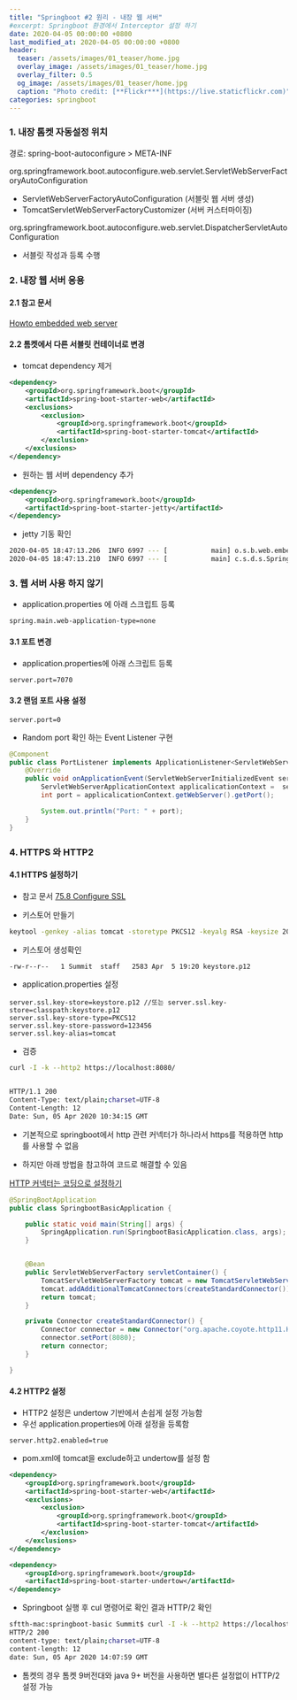```yaml
---
title: "Springboot #2 원리 - 내장 웹 서버"
#excerpt: Springboot 환경에서 Interceptor 설정 하기  
date: 2020-04-05 00:00:00 +0800
last_modified_at: 2020-04-05 00:00:00 +0800
header:
  teaser: /assets/images/01_teaser/home.jpg
  overlay_image: /assets/images/01_teaser/home.jpg
  overlay_filter: 0.5
  og_image: /assets/images/01_teaser/home.jpg
  caption: "Photo credit: [**Flickr***](https://live.staticflickr.com)"
categories: springboot
---
```


### 1. 내장 톰켓 자동설정 위치

경로: spring-boot-autoconfigure > META-INF <br>

org.springframework.boot.autoconfigure.web.servlet.ServletWebServerFactoryAutoConfiguration <br>
- ServletWebServerFactoryAutoConfiguration (서블릿 웹 서버 생성)
- TomcatServletWebServerFactoryCustomizer (서버 커스터마이징)

org.springframework.boot.autoconfigure.web.servlet.DispatcherServletAutoConfiguration <br>
- 서블릿 작성과 등록 수행

### 2. 내장 웹 서버 응용

#### 2.1 참고 문서 

[Howto embedded web server](https://docs.spring.io/spring-boot/docs/current/reference/html/howto-embedded-web-servers.html)

#### 2.2 톰켓에서 다른 서블릿 컨테이너로 변경

- tomcat dependency 제거

```xml 
<dependency>
    <groupId>org.springframework.boot</groupId>
    <artifactId>spring-boot-starter-web</artifactId>
    <exclusions>
        <exclusion>
            <groupId>org.springframework.boot</groupId>
            <artifactId>spring-boot-starter-tomcat</artifactId>
        </exclusion>
    </exclusions>
</dependency>
```

- 원하는 웹 서버 dependency 추가

```xml
<dependency>
    <groupId>org.springframework.boot</groupId>
    <artifactId>spring-boot-starter-jetty</artifactId>
</dependency>
```
- jetty 기동 확인 

```sh 
2020-04-05 18:47:13.206  INFO 6997 --- [           main] o.s.b.web.embedded.jetty.JettyWebServer  : Jetty started on port(s) 8080 (http/1.1) with context path '/'
2020-04-05 18:47:13.210  INFO 6997 --- [           main] c.s.d.s.SpringbootBasicApplication       : Started SpringbootBasicApplication in 2.578 seconds (JVM running for 3.717)
```


### 3. 웹 서버 사용 하지 않기

- application.properties 에 아래 스크립트 등록

```properties
spring.main.web-application-type=none
```
#### 3.1 포트 변경

- application.properties에 아래 스크립트 등록 

```properties
server.port=7070
```

#### 3.2 랜덤 포트 사용 설정

```properties
server.port=0
```

- Random port 확인 하는 Event Listener 구현

```java
@Component
public class PortListener implements ApplicationListener<ServletWebServerInitializedEvent> {
    @Override
    public void onApplicationEvent(ServletWebServerInitializedEvent servletWebServerInitializedEvent) {
        ServletWebServerApplicationContext applicalicationContext =  servletWebServerInitializedEvent.getApplicationContext();
        int port = applicalicationContext.getWebServer().getPort();

        System.out.println("Port: " + port);
    }
}
```

### 4. HTTPS 와 HTTP2

#### 4.1 HTTPS 설정하기

- 참고 문서 [75.8 Configure SSL](https://docs.spring.io/spring-boot/docs/2.0.2.RELEASE/reference/htmlsingle/#howto-configure-ssl)

- 키스토어 만들기

```bash
keytool -genkey -alias tomcat -storetype PKCS12 -keyalg RSA -keysize 2048 -keystore keystore.p12 -validity 4000
```

- 키스토어 생성확인

```sh 
-rw-r--r--   1 Summit  staff   2583 Apr  5 19:20 keystore.p12
```

- application.properties 설정

```properties
server.ssl.key-store=keystore.p12 //또는 server.ssl.key-store=classpath:keystore.p12
server.ssl.key-store-type=PKCS12
server.ssl.key-store-password=123456
server.ssl.key-alias=tomcat
```
- 검증

```sh 
curl -I -k --http2 https://localhost:8080/


HTTP/1.1 200 
Content-Type: text/plain;charset=UTF-8
Content-Length: 12
Date: Sun, 05 Apr 2020 10:34:15 GMT

```

- 기본적으로 springboot에서 http 관련 커넥터가 하나라서 https를 적용하면 http를 사용할 수 없음

- 하지만 아래 방법을 참고하여 코드로 해결할 수 있음

[HTTP 커넥터는 코딩으로 설정하기](https://github.com/spring-projects/spring-boot/tree/v2.0.3.RELEASE/spring-boot-samples/spring-boot-sample-tomcat-multi-connectors) <br>

```java
@SpringBootApplication
public class SpringbootBasicApplication {

    public static void main(String[] args) {
        SpringApplication.run(SpringbootBasicApplication.class, args);
    }


    @Bean
    public ServletWebServerFactory servletContainer() {
        TomcatServletWebServerFactory tomcat = new TomcatServletWebServerFactory();
        tomcat.addAdditionalTomcatConnectors(createStandardConnector());
        return tomcat;
    }

    private Connector createStandardConnector() {
        Connector connector = new Connector("org.apache.coyote.http11.Http11NioProtocol");
        connector.setPort(8080);
        return connector;
    }

}
```
#### 4.2 HTTP2 설정

- HTTP2 설정은 undertow 기반에서 손쉽게 설정 가능함
- 우선 application.properties에 아래 설정을 등록함 

```properties
server.http2.enabled=true
```

- pom.xml에 tomcat을 exclude하고 undertow를 설정 함

```xml
<dependency>
    <groupId>org.springframework.boot</groupId>
    <artifactId>spring-boot-starter-web</artifactId>
    <exclusions>
        <exclusion>
            <groupId>org.springframework.boot</groupId>
            <artifactId>spring-boot-starter-tomcat</artifactId>
        </exclusion>
    </exclusions>
</dependency>

<dependency>
    <groupId>org.springframework.boot</groupId>
    <artifactId>spring-boot-starter-undertow</artifactId>
</dependency>
```

- Springboot 실행 후 cul 명령어로 확인 결과 HTTP/2 확인

```sh 
sftth-mac:springboot-basic Summit$ curl -I -k --http2 https://localhost:8443/
HTTP/2 200 
content-type: text/plain;charset=UTF-8
content-length: 12
date: Sun, 05 Apr 2020 14:07:59 GMT
```

- 톰켓의 경우 톰켓 9버전대와 java 9+ 버전을 사용하면 별다른 설정없이 HTTP/2 설정 가능
